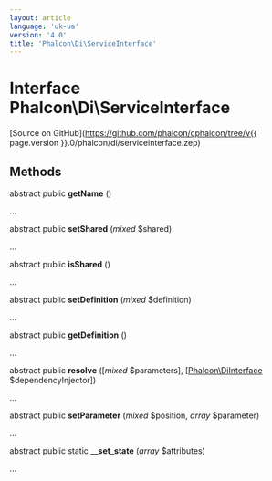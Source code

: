```yaml
---
layout: article
language: 'uk-ua'
version: '4.0'
title: 'Phalcon\Di\ServiceInterface'
---
```

# Interface **Phalcon\Di\ServiceInterface**

[Source on GitHub](https://github.com/phalcon/cphalcon/tree/v{{ page.version }}.0/phalcon/di/serviceinterface.zep)

## Methods

abstract public **getName** ()

...

abstract public **setShared** (*mixed* $shared)

...

abstract public **isShared** ()

...

abstract public **setDefinition** (*mixed* $definition)

...

abstract public **getDefinition** ()

...

abstract public **resolve** ([*mixed* $parameters], [[Phalcon\DiInterface](Phalcon_DiInterface) $dependencyInjector])

...

abstract public **setParameter** (*mixed* $position, *array* $parameter)

...

abstract public static **__set_state** (*array* $attributes)

...